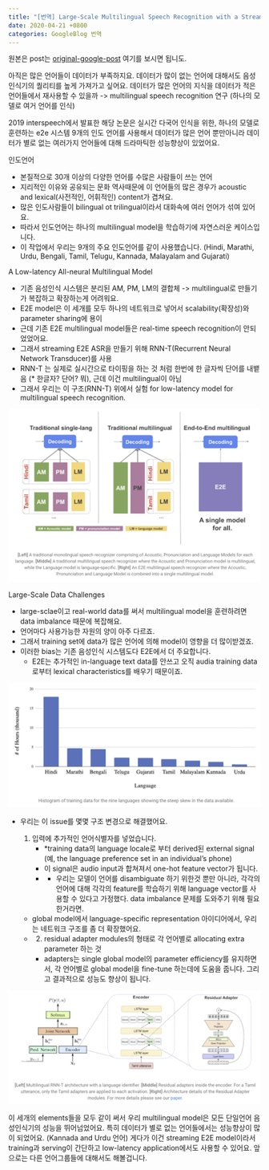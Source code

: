 ```yaml
---
title: "[번역] Large-Scale Multilingual Speech Recognition with a Streaming E2E model"
date: 2020-04-21 +0800
categories: GoogleBlog 번역
---
```

원본은 post는 [original-google-post] 여기를 보시면 됩니도.

아직은 많은 언어들이 데이터가 부족하지요.
데이터가 많이 없는 언어에 대해서도 음성인식기의 퀄리티를 높게 가져가고 싶어요.
데이터가 많은 언어의 지식을 데이터가 적은 언어들에서 재사용할 수 있을까 -> multilingual speech recognition 연구 (하나의 모델로 여거 언어를 인식)

2019 interspeech에서 발표한 해당 논문은 실시간 다국어 인식을 위한, 하나의 모델로 훈련하는 e2e 시스템
9개의 인도 언어를 사용해서 데이터가 많은 언어 뿐만아니라 데이터가 별로 없는 여러가지 언어들에 대해 드라마틱한 성능향상이 있었어요.

인도언어
* 본질적으로 30개 이상의 다양한 언어를 수많은 사람들이 쓰는 언어
* 지리적인 이유와 공유되는 문화 역사때문에 이 언어들의 많은 경우가 acoustic and lexical(사전적인, 어휘적인) content가 겹쳐요.
* 많은 인도사람들이 bilingual ot trilingual이라서 대화속에 여러 언어가 섞여 있어요.
* 따라서 인도언어는 하나의 multilingual model을 학습하기에 자연스러운 케이스입니다.
* 이 작업에서 우리는 9개의 주요 인도언어를 같이 사용했습니다. (Hindi, Marathi, Urdu, Bengali, Tamil, Telugu, Kannada, Malayalam and Gujarati)

A Low-latency All-neural Multilingual Model
* 기존 음성인식 시스템은 분리된 AM, PM, LM의 결합체 -> multilingual로 만들기가 복잡하고 확장하는게 어려워요.
* E2E model은 이 세개를 모두 하나의 네트워크로 넣어서 scalability(확장성)와 parameter sharing에 용이
* 근데 기존 E2E multilingual model들은 real-time speech recognition이 안되었었어요.
* 그래서 streaming E2E ASR을 만들기 위해 RNN-T(Recurrent Neural Network Transducer)를 사용
* RNN-T 는 실제로 실시간으로 타이핑을 하는 것 처럼 한번에 한 글자씩 단어를 내뱉음 (* 한글자? 단어? 뭐), 근데 이건 multilingual이 아님
* 그래서 우리는 이 구조(RNN-T) 위에서 실험 for low-latency model for multilingual speech recognition.

![image1](images/1.png)

Large-Scale Data Challenges
* large-sclae이고 real-world data를 써서 multilingual model을 훈련하려면 data imbalance 때문에 복잡해요.
* 언어마다 사용가능한 자원의 양이 아주 다르죠.
* 그래서 training set에 data가 많은 언어에 의해 model이 영향을 더 많이받겠죠.
* 이러한 bias는 기존 음성인식 시스템도다 E2E에서 더 주요합니다.
    * E2E는 추가적인 in-language text data를 안쓰고 오직 audia training data로부터 lexical characteristics를 배우기 때문이죠.

![image2](images/2.png)

* 우리는 이 issue를 몇몇 구조 변경으로 해결했어요.
    1. 입력에 추가적인 언어식별자를 넣었습니다.
        * *training data의 language locale로 부터 derived된 external signal (예, the language preference set in an individual’s phone)
        * 이 signal은 audio input과 합쳐져서 one-hot feature vector가 됩니다.
        * * 우리는 모델이 언어를 disambiguate 하기 위한것 뿐만 아니라, 각각의 언어에 대해 각각의 feature를 학습하기 위해 language vector를 사용할 수 있다고 가정했다. data imbalance 문제를 도와주기 위해 필요한거라면.

    * global model에서 language-specific representation 아이디어에서, 우리는 네트워크 구조를 좀 더 확장했어요.
    * 2. residual adapter modules의 형태로 각 언어별로 allocating extra parameter 하는 것
        * adapters는 single global model의 parameter efficiency를 유지하면서, 각 언어별로 global model을 fine-tune 하는데에 도움을 줍니다. 그리고 결과적으로 성능도 향상이 됩니다.

![image3](images/3.png)

이 세개의 elements들을 모두 같이 써서 우리 multilingual model은 모든 단일언어 음성인식기의 성능을 뛰어넘었어요. 특히 데이터가 별로 없는 언어들에서는 성능향상이 많이 되었어요. (Kannada and Urdu 언어)
게다가 이건 streaming E2E model이라서 training과 serving이 간단하고 low-latency application에서도 사용할 수 있어요.
앞으로는 다른 언어그룹들에 대해서도 해볼겁니다.

[original-google-post]: https://ai.googleblog.com/2019/09/large-scale-multilingual-speech.html
